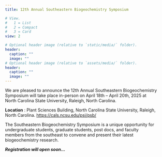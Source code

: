 ```yaml
---
title: 12th Annual Southeastern Biogeochemistry Symposium

# View.
#   1 = List
#   2 = Compact
#   3 = Card
view: 2

# Optional header image (relative to `static/media/` folder).
header:
  caption: ""
  image: ""
# Optional header image (relative to `assets/media/` folder).
header:
  caption: ""
  image: ""
---
```


 
We are pleased to announce the 12th Annual Southeastern Biogeochemistry Symposium will take place in-person on April 18th – April 20th, 2025 at North Carolina State University, Raleigh, North Carolina. 

**Location** : Plant Sciences Building, North Carolina State University, Raleigh, North Carolina. https://cals.ncsu.edu/psi/psb/

The Southeastern Biogeochemistry Symposium is a unique opportunity for undergraduate students, graduate students, post docs, and faculty members from the southeast to convene and present their latest biogeochemistry research.

***Registration will open soon...***
